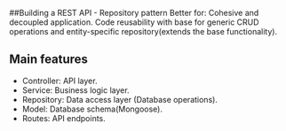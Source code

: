 ##Building a REST API - Repository pattern
Better for: 
Cohesive and decoupled application. 
Code reusability with base for generic CRUD operations and entity-specific repository(extends the base functionality).

## Main features
* Controller: API layer.
* Service: Business logic layer.
* Repository: Data access layer (Database operations). 
* Model: Database schema(Mongoose).
* Routes: API endpoints.